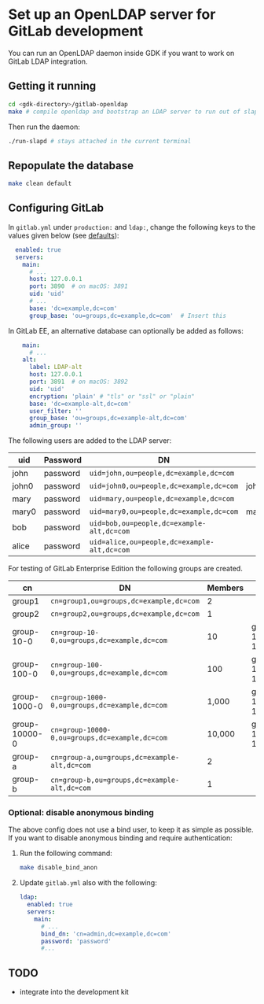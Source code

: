 # Set up an OpenLDAP server for GitLab development

You can run an OpenLDAP daemon inside GDK if you want to work on GitLab LDAP integration.

## Getting it running

```bash
cd <gdk-directory>/gitlab-openldap
make # compile openldap and bootstrap an LDAP server to run out of slapd.d
```

Then run the daemon:

```bash
./run-slapd # stays attached in the current terminal
```

## Repopulate the database

```bash
make clean default
```

## Configuring GitLab

In `gitlab.yml` under `production:` and `ldap:`, change the following keys to the values
given below (see [defaults](https://gitlab.com/gitlab-org/gitlab/-/blob/master/config/gitlab.yml.example#L550-769)):

```yaml
  enabled: true
  servers:
    main:
      # ...
      host: 127.0.0.1
      port: 3890  # on macOS: 3891
      uid: 'uid'
      # ...
      base: 'dc=example,dc=com'
      group_base: 'ou=groups,dc=example,dc=com'  # Insert this
```

In GitLab EE, an alternative database can optionally be added as follows:

```yaml
    main:
      # ...
    alt:
      label: LDAP-alt
      host: 127.0.0.1
      port: 3891  # on macOS: 3892
      uid: 'uid'
      encryption: 'plain' # "tls" or "ssl" or "plain"
      base: 'dc=example-alt,dc=com'
      user_filter: ''
      group_base: 'ou=groups,dc=example-alt,dc=com'
      admin_group: ''
```

The following users are added to the LDAP server:

| uid      | Password | DN                                          | Last     |
| -------- | -------- | -------                                     | ----     |
| john     | password | `uid=john,ou=people,dc=example,dc=com`      |          |
| john0    | password | `uid=john0,ou=people,dc=example,dc=com`     | john9999 |
| mary     | password | `uid=mary,ou=people,dc=example,dc=com`      |          |
| mary0    | password | `uid=mary0,ou=people,dc=example,dc=com`     | mary9999 |
| bob      | password | `uid=bob,ou=people,dc=example-alt,dc=com`   |          |
| alice    | password | `uid=alice,ou=people,dc=example-alt,dc=com` |          |

For testing of GitLab Enterprise Edition the following groups are created.

| cn            | DN                                              | Members | Last          |
| -------       | --------                                        | ------- | ----          |
| group1        | `cn=group1,ou=groups,dc=example,dc=com`         | 2       |               |
| group2        | `cn=group2,ou=groups,dc=example,dc=com`         | 1       |               |
| group-10-0    | `cn=group-10-0,ou=groups,dc=example,dc=com`     | 10      | group-10-1000 |
| group-100-0   | `cn=group-100-0,ou=groups,dc=example,dc=com`    | 100     | group-100-100 |
| group-1000-0  | `cn=group-1000-0,ou=groups,dc=example,dc=com`   | 1,000   | group-1000-10 |
| group-10000-0 | `cn=group-10000-0,ou=groups,dc=example,dc=com`  | 10,000  | group-10000-1 |
| group-a       | `cn=group-a,ou=groups,dc=example-alt,dc=com`    | 2       |               |
| group-b       | `cn=group-b,ou=groups,dc=example-alt,dc=com`    | 1       |               |

### Optional: disable anonymous binding

The above config does not use a bind user, to keep it as simple as possible.
If you want to disable anonymous binding and require authentication:

1. Run the following command:

   ```bash
   make disable_bind_anon
   ```

1. Update `gitlab.yml` also with the following:

   ```yaml
   ldap:
     enabled: true
     servers:
       main:
         # ...
         bind_dn: 'cn=admin,dc=example,dc=com'
         password: 'password'
         #...
   ```

## TODO

- integrate into the development kit
